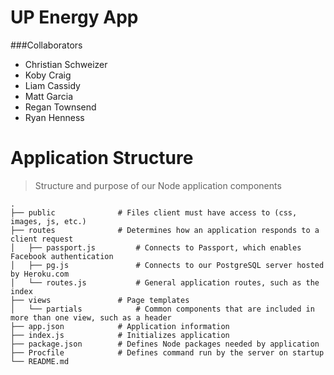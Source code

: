 # UP Energy App

###Collaborators
* Christian Schweizer
* Koby Craig
* Liam Cassidy
* Matt Garcia
* Regan Townsend
* Ryan Henness

Application Structure
=================

> Structure and purpose of our Node application components

    .
    ├── public				# Files client must have access to (css, images, js, etc.)
    ├── routes              # Determines how an application responds to a client request
    │   ├── passport.js         # Connects to Passport, which enables Facebook authentication
    │   ├── pg.js               # Connects to our PostgreSQL server hosted by Heroku.com
    │   └── routes.js           # General application routes, such as the index            
    ├── views               # Page templates 
    │   └── partials            # Common components that are included in more than one view, such as a header            
    ├── app.json            # Application information   
    ├── index.js            # Initializes application      
    ├── package.json        # Defines Node packages needed by application
    ├── Procfile            # Defines command run by the server on startup
    └── README.md           